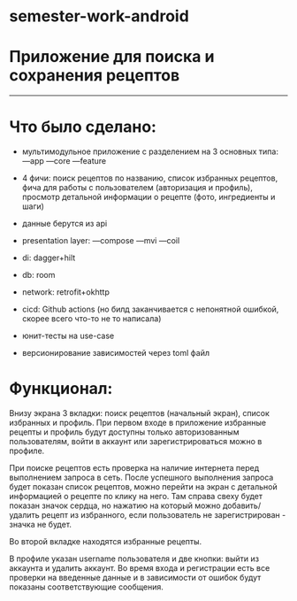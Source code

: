 # semester-work-android

# Приложение для поиска и сохранения рецептов
____________________________________


# Что было сделано:


- мультимодульное приложение с разделением на 3 основных типа:
—app
—core
—feature

- 4 фичи: поиск рецептов по названию, список избранных рецептов, фича для работы с пользователем (авторизация и профиль), просмотр детальной информации о рецепте (фото, ингредиенты и шаги)

- данные берутся из api

- presentation layer:
—compose
—mvi
—coil

- di: dagger+hilt

- db: room

- network: retrofit+okhttp

- cicd: Github actions (но билд заканчивается с непонятной ошибкой, скорее всего что-то не то написала)

- юнит-тесты на use-case

- версионирование зависимостей через toml файл


# Функционал:


Внизу экрана 3 вкладки: поиск рецептов (начальный экран), список избранных и профиль.
При первом входе в приложение избранные рецепты и профиль будут доступны только авторизованным пользователям, войти в аккаунт или зарегистрироваться можно в профиле.

При поиске рецептов есть проверка на наличие интернета перед выполнением запроса в сеть.
После успешного выполнения запроса будет показан список рецептов, можно перейти на экран с детальной информацией о рецепте по клику на него. Там справа свеху будет показан значок сердца, но нажатию на который можно добавить/удалить рецепт из избранного, если пользователь не зарегистрирован - значка не будет.

Во второй вкладке находятся избранные рецепты.

В профиле указан username пользователя и две кнопки: выйти из аккаунта и удалить аккаунт.
Во время входа и регистрации есть все проверки на введенные данные и в зависимости от ошибок будут показаны соответствующие сообщения.

